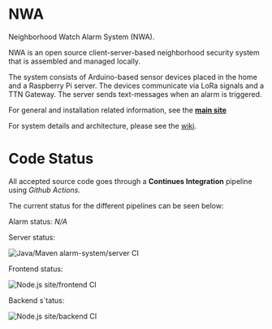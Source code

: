 # NWA

Neighborhood Watch Alarm System (NWA).

NWA is an open source client-server-based neighborhood security system that is assembled and managed locally. 

The system consists of Arduino-based sensor devices placed in the home and a Raspberry Pi server. The devices communicate via LoRa signals and a TTN Gateway. The server sends text-messages when an alarm is triggered.

For general and installation related information, see the [**main site**](https://nwa-site.herokuapp.com/)

For system details and architecture, please see the [wiki](https://github.com/simoneengelbr/nwa/wiki).

# Code Status

All accepted source code goes through a **Continues Integration** pipeline using *Github Actions*.

The current status for the different pipelines can be seen below:

Alarm status:
*N/A*

Server status:

![Java/Maven alarm-system/server CI](https://github.com/simoneengelbr/nwa/workflows/Java/Maven%20alarm-system/server%20CI/badge.svg)

Frontend status:

![Node.js site/frontend CI](https://github.com/simoneengelbr/nwa/workflows/Node.js%20site/frontend%20CI/badge.svg)

Backend s´tatus:

![Node.js site/backend CI](https://github.com/simoneengelbr/nwa/workflows/Node.js%20site/backend%20CI/badge.svg)
